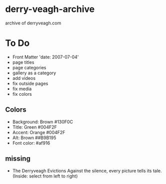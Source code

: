 # derry-veagh-archive
archive of derryveagh.com

# To Do
  - Front Matter 'date: 2007-07-04'
  - page titles
  - page categories
  - gallery as a category
  - add videos
  - fix outside pages
  - fix media
  - fix colors

## Colors
  - Background: Brown \#130F0C
  - Title: Green \#004F2F
  - Accent: Orange \#004F2F
  - Alt: Brown \##B9B195
  - Font color: \#af916

## missing
  - The Derryveagh Evictions Against the silence, every picture tells its tale. (Inside: select from left to right)
